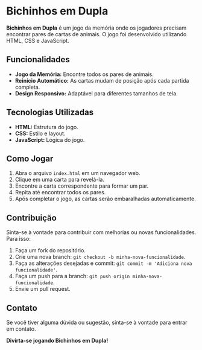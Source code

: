 # Bichinhos em Dupla

**Bichinhos em Dupla** é um jogo da memória onde os jogadores precisam encontrar pares de cartas de animais. O jogo foi desenvolvido utilizando HTML, CSS e JavaScript.

## Funcionalidades

- **Jogo da Memória:** Encontre todos os pares de animais.
- **Reinício Automático:** As cartas mudam de posição após cada partida completa.
- **Design Responsivo:** Adaptável para diferentes tamanhos de tela.

## Tecnologias Utilizadas

- **HTML:** Estrutura do jogo.
- **CSS:** Estilo e layout.
- **JavaScript:** Lógica do jogo.

## Como Jogar

1. Abra o arquivo `index.html` em um navegador web.
2. Clique em uma carta para revelá-la.
3. Encontre a carta correspondente para formar um par.
4. Repita até encontrar todos os pares.
5. Após completar o jogo, as cartas serão embaralhadas automaticamente.

## Contribuição

Sinta-se à vontade para contribuir com melhorias ou novas funcionalidades. Para isso:

1. Faça um fork do repositório.
2. Crie uma nova branch: `git checkout -b minha-nova-funcionalidade`.
3. Faça as alterações desejadas e commit: `git commit -m 'Adiciona nova funcionalidade'`.
4. Faça um push para a branch: `git push origin minha-nova-funcionalidade`.
5. Envie um pull request.

## Contato

Se você tiver alguma dúvida ou sugestão, sinta-se à vontade para entrar em contato.

**Divirta-se jogando Bichinhos em Dupla!**
